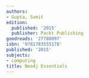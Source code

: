 ```yaml
---
authors:
- Gupta, Sumit
edition:
  published: '2015'
  publisher: Packt Publishing
goodreads: '27788097'
isbn: '9781783555178'
published: '2015'
subjects:
- computing
title: Neo4j Essentials
---
```


